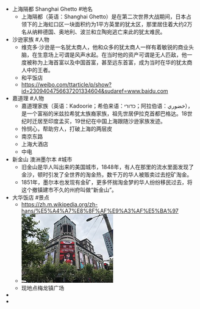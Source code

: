 - 上海隔都 Shanghai Ghetto  #地名
	- 上海隔都（英语：Shanghai Ghetto）是在第二次世界大战期间，日本占领下的上海虹口区一块面积约为1平方英里的犹太区，那里居住着大约2万名从纳粹德国、奥地利、波兰和立陶宛逃亡来此的犹太难民。
- 沙逊家族 #人物
	- 维克多·沙逊是一名犹太商人，他和众多的犹太商人一样有着敏锐的商业头脑，在生意场上可谓是风声水起。在当时他的资产可谓是无人匹敌，他一度被称为上海首富以及中国首富，甚至远东首富，成为当时在华的犹太商人中的王者。
	- 和平饭店
	- https://weibo.com/ttarticle/p/show?id=2309404756637201334604&sudaref=www.baidu.com
- 嘉道理 #人物
	- 嘉道理家族（英语：Kadoorie；希伯来语：כדורי‎；阿拉伯语：خضوري‎），是一个富裕的米兹拉希犹太族裔家族，祖先世居伊拉克首都巴格达。18世纪时迁居至印度孟买，19世纪在中国上海跟随沙逊家族发迹。
	- 怜悯心，帮助穷人，打破上海的两层皮
	- 南京东路
	- 上海大酒店
	- 中电
- 新金山 澳洲墨尔本 #城市
	- 旧金山是华人叫出来的美国城市，1848年，有人在那里的流水里面发现了金沙，顿时引发了全世界的淘金热，数千万的华人被贩卖过去挖矿淘金。
	- 1851年，墨尔本也发现有金矿，更多怀揣淘金梦的华人纷纷移民过去，将这个撤镇建市不久的州府叫做“新金山”。
- 大华饭店 #景点
	- https://zh.m.wikipedia.org/zh-hans/%E5%A4%A7%E8%8F%AF%E9%A3%AF%E5%BA%97
	- ![image.png](../assets/image_1666576977630_0.png)
	- 现地点梅龙镇广场
-
-